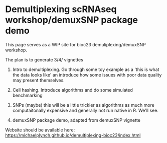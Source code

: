 # Demultiplexing scRNAseq workshop/demuxSNP package demo

This page serves as a WIP site for bioc23 demuliplexing/demuxSNP workshop.

The plan is to generate 3/4/ vignettes

1. Intro to demultiplexing. 
Go through some toy example as a 'this is what the data looks like' an introduce how some issues with poor data quality may present themselves.

2. Cell hashing.
Introduce algorithms and do some simulated benchmarking

3. SNPs (maybe) this will be a little trickier as algorithms as much more computaitonally expensive and generally not run native in R. We'll see.

4. demuxSNP package demo, adapted from demuxSNP vignette


Website should be available here: https://michaelplynch.github.io/demultiplexing-bioc23/index.html 